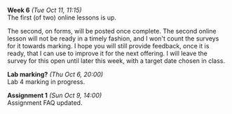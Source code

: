 **Week 6** *(Tue Oct 11, 11:15)*   
The first (of two) online lessons is up.

The second, on forms, will be posted once complete.
The second online lesson will not be ready in a timely fashion, and I won't
count the surveys for it towards marking. I hope you will
still provide feedback, once it is ready, that I can use to improve it
for the next offering. I will leave the survey for this open until
later this week, with a target date chosen in class.

**Lab marking?** *(Thu Oct 6, 20:00)*  
Lab 4 marking in progress.

**Assignment 1** *(Sun Oct 9, 14:00)*  
Assignment FAQ updated.